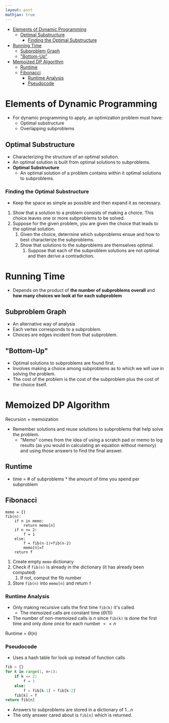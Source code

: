 ```yaml
---
layout: post
mathjax: true
---
```

- [Elements of Dynamic Programming](#elements-of-dynamic-programming)
    - [Optimal Substructure](#optimal-substructure)
        - [Finding the Optimal Substructure](#finding-the-optimal-substructure)
- [Running Time](#running-time)
    - [Subproblem Graph](#subproblem-graph)
    - ["Bottom-Up"](#bottom-up)
- [Memoized DP Algorithm](#memoized-dp-algorithm)
    - [Runtime](#runtime)
    - [Fibonacci](#fibonacci)
        - [Runtime Analysis](#runtime-analysis)
        - [Pseudocode](#pseudocode)

# Elements of Dynamic Programming
* For dynamic programming to apply, an optimization problem must have:
    * Optimal substructure
    * Overlapping subproblems

## Optimal Substructure
* Characterizing the structure of an optimal solution.
* An optimal solution is built from optimal solutions to subproblems.
* **Optimal Substructure**
    * An optimal solution of a problem contains within it optimal solutions to subproblems.

### Finding the Optimal Substructure
* Keep the space as simple as possible and then expand it as necessary.
1. Show that a solution to a problem consists of making a choice.  This choice leaves one or more subproblems to be solved.
2. Suppose for the given problem, you are given the choice that leads to the optimal solution.
    1. Given the choice, determine which subproblems ensue and how to best characterize the subproblems.
    2. Show that solutions to the subproblems are themselves optimal.
        1. Suppose that each of the subproblem solutions are not optimal and then derive a contradiction.

# Running Time
* Depends on the product of **the number of subproblems overall** and **how many choices we look at for each subproblem**

## Subproblem Graph
* An alternative way of analysis
* Each vertex corresponds to a subproblem.
* Choices are edges incident from that subproblem.

## "Bottom-Up"
* Optimal solutions to subproblems are found first.
* Involves making a choice among subproblems as to which we will use in solving the problem.
* The cost of the problem is the cost of the subproblem plus the cost of the choice itself.

# Memoized DP Algorithm
Recursion + memoization
* Remember solutions and reuse solutions to subproblems that help solve the problem.
    * "Memo" comes from the idea of using a scratch pad or memo to log results (as you would in calculating an equation without memory) and using those answers to find the final answer.
## Runtime
* time = # of subproblems * the amount of time you spend per subproblem

## Fibonacci
```
memo = {}
fib(n):
    if n in memo:
        return memo[n]
    if n <= 2:
        f = 1
    else:
        f = fib(n-1)+fib(n-2)
        memo[n]=f
    return f
```

1. Create empty `memo` dictionary
2. Check if `fib(n)` is already in the dictionary (it has already been computed)
    1. If not, comput the fib number
3. Store `fib(n)` into `memo[n]` and return `f`

### Runtime Analysis
* Only making recursive calls the first time `fib(k)` it's called.
    * The memoized calls are constant time ($\Theta(1)$)
* The number of non-memoized calls is $n$ since `fib(k)` is done the first time and only done once for each number $<= n$

Runtime = $\Theta(n)$

### Pseudocode
* Uses a hash table for look up instead of function calls

```py
fib = {}
for k in range(1, n+1):
    if k <= 2:
        f = 1
    else:
        f = fib[k-1] + fib[k-2]
    fib[k] = f
return fib[n]
```
* Answers to subproblems are stored in a dictionary of $1...n$
* The only answer cared about is `fib[n]` which is returned.